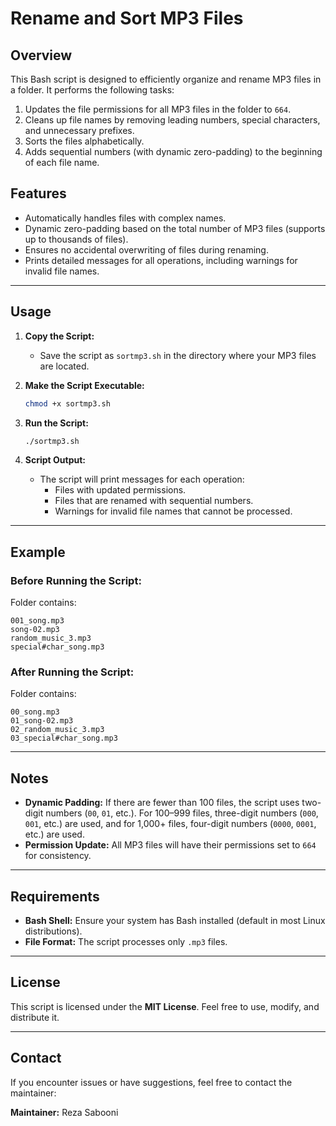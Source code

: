 # Rename and Sort MP3 Files

## Overview

This Bash script is designed to efficiently organize and rename MP3 files in a folder. It performs the following tasks:

1. Updates the file permissions for all MP3 files in the folder to `664`.
2. Cleans up file names by removing leading numbers, special characters, and unnecessary prefixes.
3. Sorts the files alphabetically.
4. Adds sequential numbers (with dynamic zero-padding) to the beginning of each file name.

## Features

- Automatically handles files with complex names.
- Dynamic zero-padding based on the total number of MP3 files (supports up to thousands of files).
- Ensures no accidental overwriting of files during renaming.
- Prints detailed messages for all operations, including warnings for invalid file names.

---

## Usage

1. **Copy the Script:**
   - Save the script as `sortmp3.sh` in the directory where your MP3 files are located.

2. **Make the Script Executable:**
   ```bash
   chmod +x sortmp3.sh
   ```

3. **Run the Script:**
   ```bash
   ./sortmp3.sh
   ```

4. **Script Output:**
   - The script will print messages for each operation:
     - Files with updated permissions.
     - Files that are renamed with sequential numbers.
     - Warnings for invalid file names that cannot be processed.

---

## Example

### Before Running the Script:
Folder contains:
```text
001_song.mp3
song-02.mp3
random_music_3.mp3
special#char_song.mp3
```

### After Running the Script:
Folder contains:
```text
00_song.mp3
01_song-02.mp3
02_random_music_3.mp3
03_special#char_song.mp3
```

---

## Notes

- **Dynamic Padding:** If there are fewer than 100 files, the script uses two-digit numbers (`00`, `01`, etc.). For 100–999 files, three-digit numbers (`000`, `001`, etc.) are used, and for 1,000+ files, four-digit numbers (`0000`, `0001`, etc.) are used.
- **Permission Update:** All MP3 files will have their permissions set to `664` for consistency.

---

## Requirements

- **Bash Shell:** Ensure your system has Bash installed (default in most Linux distributions).
- **File Format:** The script processes only `.mp3` files.

---

## License

This script is licensed under the **MIT License**. Feel free to use, modify, and distribute it.

---

## Contact

If you encounter issues or have suggestions, feel free to contact the maintainer:

**Maintainer:** Reza Sabooni  
<!--**Email:** reza.sabooni@gmail.com-->
